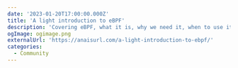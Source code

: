 ```yaml
---
date: '2023-01-20T17:00:00.000Z'
title: 'A light introduction to eBPF'
description: 'Covering eBPF, what it is, why we need it, when to use it and how to get started.'
ogImage: ogimage.png
externalUrl: 'https://anaisurl.com/a-light-introduction-to-ebpf/'
categories:
  - Community
---
```


